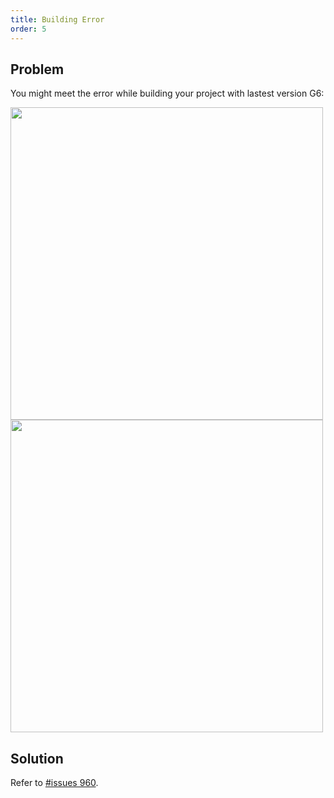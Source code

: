 ```yaml
---
title: Building Error
order: 5
---
```


## Problem
You might meet the error while building your project with lastest version G6:

<img src='https://gw.alipayobjects.com/mdn/rms_f8c6a0/afts/img/A*kNGtS6GiOHUAAAAAAAAAAABkARQnAQ' width=500 />

<img src='https://gw.alipayobjects.com/mdn/rms_f8c6a0/afts/img/A*Y_MvRrVfU4kAAAAAAAAAAABkARQnAQ' width=500 />

## Solution
Refer to [#issues 960](https://github.com/antvis/G6/issues/960).
